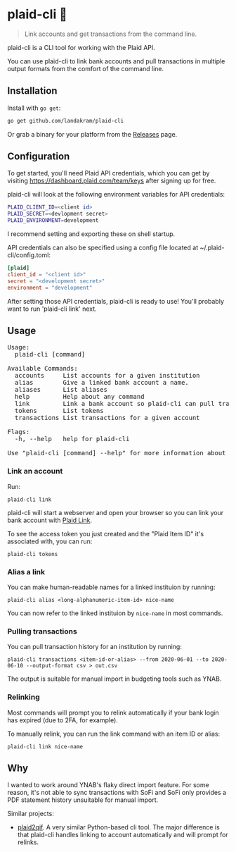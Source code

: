 # plaid-cli 🤑

> Link accounts and get transactions from the command line.

plaid-cli is a CLI tool for working with the Plaid API.

You can use plaid-cli to link bank accounts and pull transactions in multiple 
output formats from the comfort of the command line.

## Installation

Install with `go get`:

```sh
go get github.com/landakram/plaid-cli
```

Or grab a binary for your platform from the [Releases](https://github.com/landakram/plaid-cli/releases) page.

## Configuration

To get started, you'll need Plaid API credentials, which you can get by visiting
https://dashboard.plaid.com/team/keys after signing up for free.

plaid-cli will look at the following environment variables for API credentials:

```sh
PLAID_CLIENT_ID=<client id>
PLAID_SECRET=<devlopment secret>
PLAID_ENVIRONMENT=development
```

I recommend setting and exporting these on shell startup.

API credentials can also be specified using a config file located at
~/.plaid-cli/config.toml:

```toml
[plaid]
client_id = "<client id>"
secret = "<development secret>"
environment = "development"
```

After setting those API credentials, plaid-cli is ready to use!
You'll probably want to run 'plaid-cli link' next.

## Usage 

<pre>
Usage:
  plaid-cli [command]

Available Commands:
  accounts     List accounts for a given institution
  alias        Give a linked bank account a name.
  aliases      List aliases
  help         Help about any command
  link         Link a bank account so plaid-cli can pull transactions.
  tokens       List tokens
  transactions List transactions for a given account

Flags:
  -h, --help   help for plaid-cli

Use "plaid-cli [command] --help" for more information about a command.
</pre>

### Link an account

Run:

```
plaid-cli link
```

plaid-cli will start a webserver and open your browser so you can link your bank account 
with [Plaid Link](https://blog.plaid.com/plaid-link/). 

To see the access token you just created and the "Plaid Item ID" it's associated with,
you can run:

```
plaid-cli tokens
```

### Alias a link

You can make human-readable names for a linked instituion by running:

```
plaid-cli alias <long-alphanumeric-item-id> nice-name
```

You can now refer to the linked instituion by `nice-name` in most commands.

### Pulling transactions

You can pull transaction history for an institution by running:

```
plaid-cli transactions <item-id-or-alias> --from 2020-06-01 --to 2020-06-10 --output-format csv > out.csv
```

The output is suitable for manual import in budgeting tools such as YNAB.

### Relinking

Most commands will prompt you to relink automatically if your bank login has expired (due to 2FA, for example). 

To manually relink, you can run the link command with an item ID or alias:

```
plaid-cli link nice-name
```

## Why

I wanted to work around YNAB's flaky direct import feature. For some reason, it's not able
to sync transactions with SoFi and SoFi only provides a PDF statement history unsuitable for
manual import.

Similar projects:

* [plaid2qif](https://github.com/ebridges/plaid2qif). A very similar Python-based cli tool. The major difference is that plaid-cli handles linking to account automatically and will prompt for relinks.
